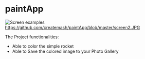 # paintApp

![Screen examples](https://github.com/createmash/paintApp/blob/master/screen1.JPG)
https://github.com/createmash/paintApp/blob/master/screen2.JPG

The Project functionalities:
- Able to color the simple rocket
- Able to Save the colored image to your Photo Gallery


